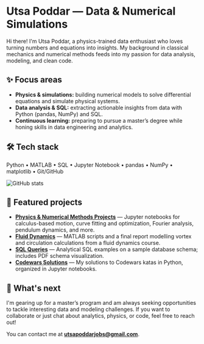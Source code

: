 # Utsa Poddar — Data & Numerical Simulations

Hi there! I'm Utsa Poddar, a physics-trained data enthusiast who loves turning numbers and equations into insights. My background in classical mechanics and numerical methods feeds into my passion for data analysis, modeling, and clean code.

## ✨ Focus areas

- **Physics & simulations:** building numerical models to solve differential equations and simulate physical systems.
- **Data analysis & SQL:** extracting actionable insights from data with Python (pandas, NumPy) and SQL.
- **Continuous learning:** preparing to pursue a master’s degree while honing skills in data engineering and analytics.

## 🛠 Tech stack

Python • MATLAB • SQL • Jupyter Notebook • pandas • NumPy • matplotlib • Git/GitHub

![GitHub stats](https://github-readme-stats.vercel.app/api?username=utsapoddar&count_private=true&show_icons=true&hide=stars)

## 📌 Featured projects

- **[Physics & Numerical Methods Projects](https://github.com/utsapoddar/physics-python-projects)** — Jupyter notebooks for calculus-based motion, curve fitting and optimization, Fourier analysis, pendulum dynamics, and more.
- **[Fluid Dynamics](https://github.com/utsapoddar/fluid_dynamics)** — MATLAB scripts and a final report modelling vortex and circulation calculations from a fluid dynamics course.
- **[SQL Queries](https://github.com/utsapoddar/SQL-queries)** — Analytical SQL examples on a sample database schema; includes PDF schema visualization.
- **[Codewars Solutions](https://github.com/utsapoddar/codewars-solutions)** — My solutions to Codewars katas in Python, organized in Jupyter notebooks.

## 🌱 What's next

I'm gearing up for a master’s program and am always seeking opportunities to tackle interesting data and modeling challenges. If you want to collaborate or just chat about analytics, physics, or code, feel free to reach out!

You can contact me at **[utsapoddarjobs@gmail.com](mailto:utsapoddarjobs@gmail.com)**.

<!---
utsapoddar/utsapoddar is a ✨ special ✨ repository because its `README.md` (this file) appears on your GitHub profile.
You can click the Preview link to take a look at your changes.
-->
